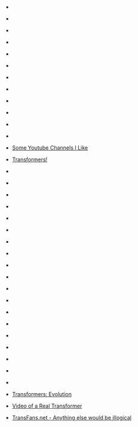 
- [](/2020/02/1231838954212732928/)

- [](/2019/11/b4cpvadbnlh/)

- [](/2019/07/bz4_55-bbti/)

- [](/2019/03/eixuafg/)

- [](/2019/03/eif5hx8/)

- [](/2019/03/eif5hs8/)

- [](/2019/03/b09u85/)

- [](/2019/02/ara2nb/)

- [](/2019/02/egmgn19/)

- [](/2019/02/egmgmls/)

- [](/2019/02/bt8tp9pb8_k/)

- [](/2019/02/182645806857/)

- [Some Youtube Channels I Like](/2019/01/some-youtube-channels-i-like/)

- [Transformers!](/2019/01/transformers/)

- [](/2019/01/bsmx_nfh8zf/)

- [](/2019/01/181926569205/)

- [](/2018/08/e3xl7h6/)

- [](/2018/06/e0pcjht/)

- [](/2018/04/172931892810/)

- [](/2018/03/bgyesbzgbo3/)

- [](/2018/03/dvuhmzp/)

- [](/2018/03/dv5rx7s/)

- [](/2017/10/bahcewjf2gj/)

- [](/2017/10/bz6ml5japww/)

- [](/2017/08/bxqzgqtgnyj/)

- [](/2017/01/bp6ufe5lgqt/)

- [](/2017/01/bpm5viklqja/)

- [](/2016/09/bkpnzydbrl6/)

- [](/2016/09/bkjebqcbpng/)

- [](/2016/08/bju637bh1oe/)

- [](/2016/06/bg49o9cmodi/)

- [](/2016/05/bf2bmsfsohd/)

- [](/2015/04/33x2yc/)

- [Transformers: Evolution](/2006/03/transformers-evolution/)

- [Video of a Real Transformer](/2006/02/video-of-a-real-transformer/)

- [TransFans.net - Anything else would be illogical](/2004/11/transfans-net-anything-else-would-be-illogical/)

